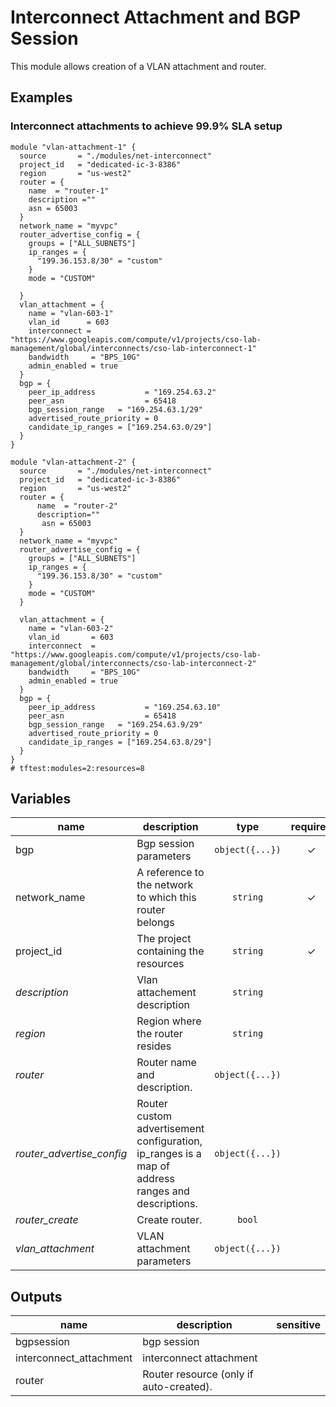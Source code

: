 ﻿# Interconnect Attachment and BGP Session


This module allows creation of a VLAN attachment and router.

## Examples

### Interconnect attachments to achieve 99.9% SLA setup

```hcl
module "vlan-attachment-1" {
  source       = "./modules/net-interconnect"
  project_id   = "dedicated-ic-3-8386"
  region       = "us-west2"
  router = {
    name  = "router-1"
    description =""
    asn = 65003
  }
  network_name = "myvpc"
  router_advertise_config = {
    groups = ["ALL_SUBNETS"]
    ip_ranges = {
      "199.36.153.8/30" = "custom"
    }
    mode = "CUSTOM"

  }
  vlan_attachment = {
    name = "vlan-603-1"
    vlan_id      = 603
    interconnect = "https://www.googleapis.com/compute/v1/projects/cso-lab-management/global/interconnects/cso-lab-interconnect-1"
    bandwidth     = "BPS_10G"
    admin_enabled = true
  }
  bgp = {
    peer_ip_address           = "169.254.63.2"
    peer_asn                  = 65418
    bgp_session_range   = "169.254.63.1/29"
    advertised_route_priority = 0
    candidate_ip_ranges = ["169.254.63.0/29"]
  }
}

module "vlan-attachment-2" {
  source       = "./modules/net-interconnect"
  project_id   = "dedicated-ic-3-8386"
  region       = "us-west2"
  router = {
      name  = "router-2"
      description=""
       asn = 65003
  }
  network_name = "myvpc"
  router_advertise_config = {
    groups = ["ALL_SUBNETS"]
    ip_ranges = {
      "199.36.153.8/30" = "custom"
    }
    mode = "CUSTOM"
  }
 
  vlan_attachment = {
    name = "vlan-603-2"
    vlan_id       = 603
    interconnect  = "https://www.googleapis.com/compute/v1/projects/cso-lab-management/global/interconnects/cso-lab-interconnect-2"
    bandwidth     = "BPS_10G"
    admin_enabled = true
  }
  bgp = {
    peer_ip_address           = "169.254.63.10"
    peer_asn                  = 65418
    bgp_session_range   = "169.254.63.9/29"
    advertised_route_priority = 0
    candidate_ip_ranges = ["169.254.63.8/29"]
  }    
}
# tftest:modules=2:resources=8
```

<!-- BEGIN TFDOC -->
## Variables

| name | description | type | required | default |
|---|---|:---: |:---:|:---:|
| bgp | Bgp session parameters | <code title="object&#40;&#123;&#10;peer_ip_address           &#61; string&#10;peer_asn                  &#61; number&#10;bgp_session_range         &#61; string&#10;candidate_ip_ranges       &#61; list&#40;string&#41;&#10;advertised_route_priority &#61; number&#10;&#125;&#41;">object({...})</code> | ✓ |  |
| network_name | A reference to the network to which this router belongs | <code title="">string</code> | ✓ |  |
| project_id | The project containing the resources | <code title="">string</code> | ✓ |  |
| *description* | Vlan attachement description | <code title="">string</code> |  | <code title=""></code> |
| *region* | Region where the router resides | <code title="">string</code> |  | <code title="">europe-west1-b</code> |
| *router* | Router name and description.  | <code title="object&#40;&#123;&#10;name        &#61; string&#10;description &#61; string&#10;asn         &#61; number&#10;&#125;&#41;">object({...})</code> |  | <code title="&#123;&#10;name        &#61; &#34;&#34;&#10;description &#61; &#34;&#34;&#10;asn         &#61;null&#10;&#125;">...</code> |
| *router_advertise_config* | Router custom advertisement configuration, ip_ranges is a map of address ranges and descriptions. | <code title="object&#40;&#123;&#10;groups    &#61; list&#40;string&#41;&#10;ip_ranges &#61; map&#40;string&#41;&#10;mode      &#61; string&#10;&#125;&#41;">object({...})</code> |  | <code title="">null</code> |
| *router_create* | Create router. | <code title="">bool</code> |  | <code title="">true</code> |
| *vlan_attachment* | VLAN attachment parameters | <code title="object&#40;&#123;&#10;name          &#61; string&#10;vlan_id       &#61; number&#10;bandwidth     &#61; string&#10;admin_enabled &#61; bool&#10;interconnect  &#61; string&#10;&#125;&#41;">object({...})</code> |  | <code title="&#123;&#10;name          &#61; &#34;&#34;&#10;vlan_id       &#61; null&#10;bandwidth     &#61; &#34;BPS_10G&#34;&#10;admin_enabled &#61; true&#10;interconnect  &#61; null&#10;&#125;">...</code> |

## Outputs

| name | description | sensitive |
|---|---|:---:|
| bgpsession | bgp session |  |
| interconnect_attachment | interconnect attachment |  |
| router | Router resource (only if auto-created). |  |
<!-- END TFDOC -->
